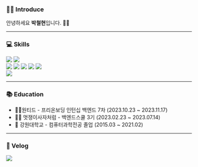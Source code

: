 ### 🙋‍♂️ Introduce
안녕하세요 **박철현**입니다. 🙇‍♂️

----

### 💻 Skills
<div>
<img src="https://img.shields.io/badge/java-007396?style=for-the-badge&logo=java&logoColor=white"> 
<img src="https://img.shields.io/badge/SpringBoot-DB33F?style=for-the-badge&logo=Spring-Boot&logoColor=white">
</div>
<div>
<img src="https://img.shields.io/badge/html5-E34F26?style=for-the-badge&logo=html5&logoColor=white"> 
<img src="https://img.shields.io/badge/css-1572B6?style=for-the-badge&logo=css3&logoColor=white">
<img src="https://img.shields.io/badge/javascript-F7DF1E?style=for-the-badge&logo=javascript&logoColor=white">
<img src="https://img.shields.io/badge/daisyUI-5A0EF8?style=for-the-badge&logo=daisyui&logoColor=white">
<img src="https://img.shields.io/badge/Thymeleaf-005F0F?style=for-the-badge&logo=thymeleaf&logoColor=white">
</div>
<div>
<img src="https://img.shields.io/badge/mariaDB-003545?style=for-the-badge&logo=mariaDB&logoColor=white">
</div>

---

### 📚 Education
- 👨‍💼원티드 - 프리온보딩 인턴십 백엔드 7차 (2023.10.23 ~ 2023.11.17)
- 👨‍🎓 멋쟁이사자처럼 - 백엔드스쿨 3기 (2023.02.23 ~ 2023.07.14)
- 🏫 강원대학교 - 컴퓨터과학전공 졸업 (2015.03 ~ 2021.02)


---

### 👨 Velog

<a href="https://velog.io/@puar12">
<img src="https://img.shields.io/badge/Velog-20C997?style=for-the-badge&logo=Velog&logoColor=white"> 
</a>

<!--
**CheorHyeon/CheorHyeon** is a ✨ _special_ ✨ repository because its `README.md` (this file) appears on your GitHub profile.

Here are some ideas to get you started:

- 🔭 I’m currently working on ...
- 🌱 I’m currently learning ...
- 👯 I’m looking to collaborate on ...
- 🤔 I’m looking for help with ...
- 💬 Ask me about ...
- 📫 How to reach me: ...
- 😄 Pronouns: ...
- ⚡ Fun fact: ...
-->
